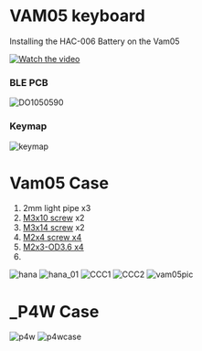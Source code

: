 # VAM05 keyboard

Installing the HAC-006 Battery on the Vam05

[![Watch the video](https://img.youtube.com/vi/nf2Lfo7mWOo/0.jpg)](https://www.youtube.com/watch?v=nf2Lfo7mWOo)

### BLE PCB
![DO1050590](https://github.com/user-attachments/assets/90faf69d-e296-4b16-a9a9-82fabb80c278)

### Keymap
![keymap](https://github.com/user-attachments/assets/eae2b62c-9242-449d-a5a0-7853587d8611)

# Vam05 Case
1. 2mm light pipe x3
2. [M3x10 screw](https://www.aliexpress.com/item/1005004179534786.html?spm=a2g0o.productlist.main.10.eea5493f4uoFC4&aem_p4p_detail=202506080202543719277579238900003490342&algo_pvid=32611623-4362-4cad-b20e-9a435ddd85e5&algo_exp_id=32611623-4362-4cad-b20e-9a435ddd85e5-9&pdp_ext_f=%7B%22order%22%3A%22456%22%2C%22eval%22%3A%221%22%7D&pdp_npi=4%40dis%21GBP%211.24%210.81%21%21%211.63%211.06%21%402103864c17493733743022032e7a1c%2112000028300654706%21sea%21UK%216343852343%21X&curPageLogUid=oarhR68vySRO&utparam-url=scene%3Asearch%7Cquery_from%3A&search_p4p_id=202506080202543719277579238900003490342_3) x2
3. [M3x14 screw](https://www.aliexpress.com/item/1005004179534786.html?spm=a2g0o.productlist.main.10.eea5493f4uoFC4&aem_p4p_detail=202506080202543719277579238900003490342&algo_pvid=32611623-4362-4cad-b20e-9a435ddd85e5&algo_exp_id=32611623-4362-4cad-b20e-9a435ddd85e5-9&pdp_ext_f=%7B%22order%22%3A%22456%22%2C%22eval%22%3A%221%22%7D&pdp_npi=4%40dis%21GBP%211.24%210.81%21%21%211.63%211.06%21%402103864c17493733743022032e7a1c%2112000028300654706%21sea%21UK%216343852343%21X&curPageLogUid=oarhR68vySRO&utparam-url=scene%3Asearch%7Cquery_from%3A&search_p4p_id=202506080202543719277579238900003490342_3) x2
4. [M2x4 screw x4](https://www.aliexpress.com/item/1005004179534786.html?spm=a2g0o.productlist.main.10.eea5493f4uoFC4&aem_p4p_detail=202506080202543719277579238900003490342&algo_pvid=32611623-4362-4cad-b20e-9a435ddd85e5&algo_exp_id=32611623-4362-4cad-b20e-9a435ddd85e5-9&pdp_ext_f=%7B%22order%22%3A%22456%22%2C%22eval%22%3A%221%22%7D&pdp_npi=4%40dis%21GBP%211.24%210.81%21%21%211.63%211.06%21%402103864c17493733743022032e7a1c%2112000028300654706%21sea%21UK%216343852343%21X&curPageLogUid=oarhR68vySRO&utparam-url=scene%3Asearch%7Cquery_from%3A&search_p4p_id=202506080202543719277579238900003490342_3)
5. [M2x3-OD3.6 x4](https://www.aliexpress.com/item/1005008173116098.html?spm=a2g0o.productlist.main.27.16f742ddP3Dxac&algo_pvid=0991217f-d625-48ab-b44c-828bdd279fa0&algo_exp_id=0991217f-d625-48ab-b44c-828bdd279fa0-26&pdp_ext_f=%7B%22order%22%3A%2215%22%2C%22eval%22%3A%221%22%7D&pdp_npi=4%40dis%21GBP%212.85%212.85%21%21%213.76%213.76%21%402103956a17493732729253693e0789%2112000044101064070%21sea%21UK%216343852343%21X&curPageLogUid=EfNCatfwjrDD&utparam-url=scene%3Asearch%7Cquery_from%3A)
6. 
![hana](https://github.com/user-attachments/assets/98f0eb48-7472-43f8-834d-5b19ace1df45)
![hana_01](https://github.com/user-attachments/assets/272f1091-af54-493d-a2d2-629bd7025444)
![CCC1](https://github.com/user-attachments/assets/64db1936-0225-4a75-ba63-46c4045e9729)
![CCC2](https://github.com/user-attachments/assets/0fa6f59f-3934-443f-853b-fd58100480dd)
![vam05pic](https://github.com/user-attachments/assets/01ee45e1-2576-44ff-9b64-b35205de7567)

# _P4W Case
![p4w](https://github.com/user-attachments/assets/e9e42f7d-7e36-42e9-8eb2-f778de7d3805)
![p4wcase](https://github.com/user-attachments/assets/012ec113-af00-4234-afff-6ddd71f523d8)
